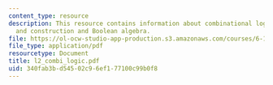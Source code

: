 ```yaml
---
content_type: resource
description: This resource contains information about combinational logic design,
  and construction and Boolean algebra.
file: https://ol-ocw-studio-app-production.s3.amazonaws.com/courses/6-111-introductory-digital-systems-laboratory-spring-2006/340fab3bd54502c96ef177100c99b0f8_l2_combi_logic.pdf
file_type: application/pdf
resourcetype: Document
title: l2_combi_logic.pdf
uid: 340fab3b-d545-02c9-6ef1-77100c99b0f8
---
```

